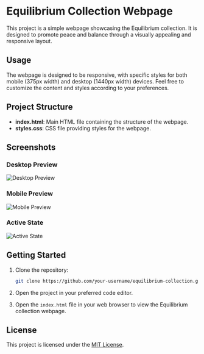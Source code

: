 # Equilibrium Collection Webpage

This project is a simple webpage showcasing the Equilibrium collection. It is designed to promote peace and balance through a visually appealing and responsive layout.

## Usage

The webpage is designed to be responsive, with specific styles for both mobile (375px width) and desktop (1440px width) devices. Feel free to customize the content and styles according to your preferences.

## Project Structure

- **index.html**: Main HTML file containing the structure of the webpage.
- **styles.css**: CSS file providing styles for the webpage.

## Screenshots

### Desktop Preview
![Desktop Preview](screenshots/desktop-preview.jpg)

### Mobile Preview
![Mobile Preview](screenshots/mobile-preview.jpg)

### Active State
![Active State](screenshots/active-state.jpg)

## Getting Started

1. Clone the repository:

    ```bash
    git clone https://github.com/your-username/equilibrium-collection.git
    ```

2. Open the project in your preferred code editor.

3. Open the `index.html` file in your web browser to view the Equilibrium collection webpage.

## License

This project is licensed under the [MIT License](LICENSE).
